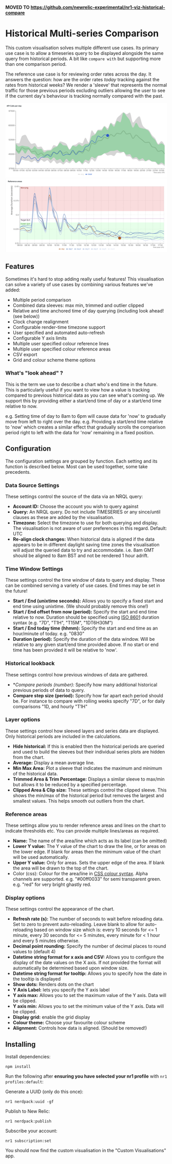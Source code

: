 #### MOVED TO https://github.com/newrelic-experimental/nr1-viz-historical-compare

# Historical Multi-series Comparison

This custom visualisation solves multiple different use cases. Its primary use case is to allow a timeseries query to be displayed alongside the same query from historical periods. A bit like `compare with` but supporting more than one comparison period. 

The reference use case is for reviewing order rates across the day. It answers the question: how are the order rates *today* tracking against the rates from historical weeks? We render a 'sleeve' that represents the normal traffic for those previous periods excluding outliers allowing the user to see if the current day's behaviour is tracking normally compared with the past.

![example1.png](gfx/example1.png)
![example2.png](gfx/example2.png)

## Features
Sometimes it's hard to stop adding really useful features! This visualisation can solve a variety of use cases by combining various features we've added:

- Multiple period comparison
- Combined data sleeves: max min, trimmed and outlier clipped
- Relative and time anchored time of day querying (including look ahead! (see below))
- Clock change realignment
- Configurable render-time timezone support 
- User specified and automated auto-refresh
- Configurable Y axis limits
- Multiple user specified colour reference lines
- Multiple user specified colour reference areas
- CSV export
- Grid and colour scheme theme options


### What's "look ahead" ?
This is the term we use to describe a chart who's end time in the future. This is particularly useful if you want to view how a value is tracking compared to previous historical data as you can see what's coming up. We support this by providing either a start/end time of day or a start/end time relative to now.

e.g. Setting time of day to 8am to 6pm will cause data for 'now' to  gradually move from left to right over the day. 
e.g. Providing a start/end time relative to 'now' which creates a similar effect that gradually scrolls the comparison period right to left with the data for 'now' remaining in a fixed position.

## Configuration 
The configuration settings are grouped by function. Each setting and its function is described below. Most can be used together, some take precedents. 

### Data Source Settings
These settings control the source of the data via an NRQL query:

- **Account ID:** Choose the account you wish to query against
- **Query:** An NRQL query. Do not include TIMESERIES or any since/until clauses as these are added by the visualisation.
- **Timezone:** Select the timezone to use for both querying and display. The visualisation is not aware of user preferences in this regard. Default: UTC
- **Re-align clock changes:** When historical data is aligned if the data appears to be in different daylight saving time zones the visualisation will adjust the queried data to try and accommodate. i.e. 8am GMT should be aligned to 8am BST and not be rendered 1 hour adrift.  

### Time Window Settings
These settings control the time window of data to query and display. These can be combined serving a variety of use cases. End times may be set in the future!

- **Start / End (unixtime seconds):** Allows you to specify a fixed start and end time using unixtime. (We should probably remove this one!)
- **Start / End offset from now (period):** Specify the start and end time relative to now. Duration should be specified using [ISO 8601](https://en.wikipedia.org/wiki/ISO_8601#Durations) duration syntax (e.g. "7D", "T1H", "T15M", "1DT6H30M")
- **Start / End today time (hhmm):** Specify the start and end time as an hour/minute of today. e.g. "0830"
- **Duration (period):** Specify the duration of the data window. Will be relative to any given start/end time provided above. If no start or end time has been provided it will be relative to 'now'.


### Historical lookback
These settings control how previous windows of data are gathered.

- **Compare periods (number):* Specify how many additional historical previous periods of data to query.   
- **Compare step size (period):** Specify how far apart each period should be. For instance to compare with rolling weeks specify "7D", or for daily comparisons "1D, and hourly "T1H"


### Layer options
These settings control how sleeved layers and series data are displayed. Only historical periods are included in the calculations.

- **Hide historical:** If this is enabled then the historical periods are queried and used to build the sleeves but their individual series plots are hidden from the chart.
- **Average:** Display a mean average line. 
- **Min Max Area:** Plot a sleeve that indicates the maximum and minimum of the historical data.
- **Trimmed Area & Trim Percentage:** Displays a similar sleeve to max/min but allows it to be reduced by a specified percentage.
- **Clipped Area & Clip size:** These settings control the clipped sleeve. This shows the min/max of the historical period but removes the largest and smallest values. This helps smooth out outliers from the chart.

### Reference areas
These settings allow you to render reference areas and lines on the chart to indicate thresholds etc. You can provide multiple lines/areas as required. 

- **Name:** The name of the area/line which acts as its label (can be omitted)
- **Lower Y value:** The Y value of the chart to draw the line, or for areas on the lower edge. If blank for areas then the minimum value of the chart will be used automatically.
- **Upper Y value:** Only for areas. Sets the upper edge of the area. If blank the area will be drawn to the top of the chart.
- Color (css): Colour for the area/line in [CSS colour syntax](https://www.w3schools.com/cssref/css_colors.php). Alpha channels are supported. e.g. "#00ff0033" for semi transparent green. e.g. "red" for very bright ghastly red.


### Display options
These settings control the appearance of the chart.

- **Refresh rate (s):** The number of seconds to wait before reloading data. Set to zero to prevent auto-reloading. Leave blank to allow for auto-reloading based on window size which is: every 10 seconds for <= 1 minute, every 30 seconds for <= 5 minutes, every minute for < 1 hour and every 5 minutes otherwise.
- **Decimal point rounding:** Specify the number of decimal places to round values to (default 4)
- **Datetime string format for x axis and CSV:** Allows you to configure the display of the date values on the X axis. If not provided the format will automatically be determined based upon window size.
- **Datetime string format for tooltip:** Allows you to specify how the date in the tooltip is displayed
- **Show dots:** Renders dots on the chart
- **Y Axis Label:** lets you specify the Y axis label
- **Y axis max:** Allows you to set the maximum value of the Y axis. Data will be clipped.
- **Y axis min:** Allows you to set the minimum value of the Y axis. Data will be clipped.
- **Display grid:** enable the grid display
- **Colour theme:** Choose your favourite colour scheme
- **Alignment:** Controls how data is aligned. (Should be removed!)



## Installing

Install dependencies:
```
npm install
```

Run the following after **ensuring you have selected your nr1 profile** with `nr1 profiles:default`:

Generate a UUID (only do this once):
```
nr1 nerdpack:uuid -gf 
```

Publish to New Relic:
```
nr1 nerdpack:publish
```

Subscribe your account:
```
nr1 subscription:set
```

You should now find the custom visualisation in the "Custom Visualisations" app.


